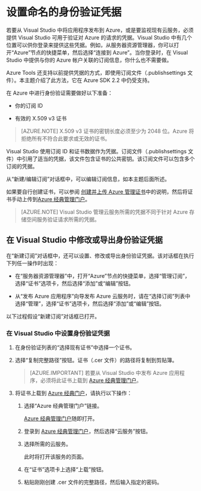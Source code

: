 <properties
   pageTitle="设置命名的身份验证凭据 | Azure"
   description="了解如何提供 Visual Studio 可用于验证对 Azure 的请求的凭据，以便从 Visual Studio 将应用程序发布到 Azure 或者监视现有云服务。"
   services="visual-studio-online"
   documentationCenter="na"
   authors="TomArcher"
   manager="douge"
   editor="" />  

<tags
    ms.assetid="61570907-42a1-40e8-bcd6-952b21a55786"
    ms.service="multiple"
    ms.devlang="dotnet"
    ms.topic="article"
    ms.tgt_pltfrm="na"
    ms.workload="multiple"
    ms.date="11/18/2016"
    wacn.date="02/04/2017"
    ms.author="tarcher" />

# 设置命名的身份验证凭据

若要从 Visual Studio 中将应用程序发布到 Azure，或是要监视现有云服务，必须提供 Visual Studio 可用于验证对 Azure 的请求的凭据。Visual Studio 中有几个位置可以供你登录来提供这些凭据。例如，从服务器资源管理器，你可以打开“Azure”节点的快捷菜单，然后选择“连接到 Azure”。当你登录时，在 Visual Studio 中提供与你的 Azure 帐户关联的订阅信息，你什么也不需要做。

Azure Tools 还支持以前提供凭据的方式，即使用订阅文件（.publishsettings 文件）。本主题介绍了此方法，它在 Azure SDK 2.2 中仍受支持。

在 Azure 中进行身份验证需要做好以下准备：

- 你的订阅 ID

- 有效的 X.509 v3 证书

>[AZURE.NOTE] X.509 v3 证书的密钥长度必须至少为 2048 位。Azure 将拒绝所有不符合此要求或无效的证书。

Visual Studio 使用订阅 ID 和证书数据作为凭据。订阅文件（.publishsettings 文件）中引用了适当的凭据，该文件包含证书的公共密钥。该订阅文件可以包含多个订阅的凭据。

从“新建/编辑订阅”对话框中，可以编辑订阅信息，如本主题后面所述。

如果要自行创建证书，可以参阅 [创建并上传 Azure 管理证书](/documentation/articles/cloud-services-certs-create/)中的说明，然后将证书手动上传到[Azure 经典管理门户](http://manage.windowsazure.cn/)。

>[AZURE.NOTE] Visual Studio 管理云服务所需的凭据不同于针对 Azure 存储空间服务验证请求所需的凭据。

## 在 Visual Studio 中修改或导出身份验证凭据

在“新建订阅”对话框中，还可以设置、修改或导出身份验证凭据。该对话框在执行下列任一操作时出现：

- 在“服务器资源管理器”中，打开“Azure”节点的快捷菜单，选择“管理订阅”，选择“证书”选项卡，然后选择“添加”或“编辑”按钮。

- 从“发布 Azure 应用程序”向导发布 Azure 云服务时，请在“选择订阅”列表中选择“管理”，选择“证书”选项卡，然后选择“添加”或“编辑”按钮。

以下过程假设“新建订阅”对话框已打开。

### 在 Visual Studio 中设置身份验证凭据

1. 在身份验证列表的“选择现有证书”中选择一个证书。

1. 选择“复制完整路径”按钮。证书（.cer 文件）的路径将复制到剪贴簿。

    >[AZURE.IMPORTANT] 若要从 Visual Studio 中发布 Azure 应用程序，必须将此证书上载到 [Azure 经典管理门户](http://manage.windowsazure.cn/)。

1. 将证书上载到 [Azure 经典门户](http://manage.windowsazure.cn/)，请执行以下操作：

    1. 选择“Azure 经典管理门户”链接。

         [Azure 经典管理门户](http://manage.windowsazure.cn/)随即打开。

    1. 登录到 [Azure 经典管理门户](http://manage.windowsazure.cn/)，然后选择“云服务”按钮。

    1. 选择所需的云服务。

        此时将打开该服务的页面。

    1. 在“证书”选项卡上选择“上载”按钮。

    1. 粘贴刚刚创建 .cer 文件的完整路径，然后输入指定的密码。

<!---HONumber=Mooncake_0815_2016-->